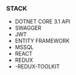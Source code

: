 ### STACK
- DOTNET CORE 3.1 API
- SWAGGER
- JWT
- ENTITY FRAMEWORK
- MSSQL 
- REACT
- REDUX
- -REDUX-TOOLKIT
